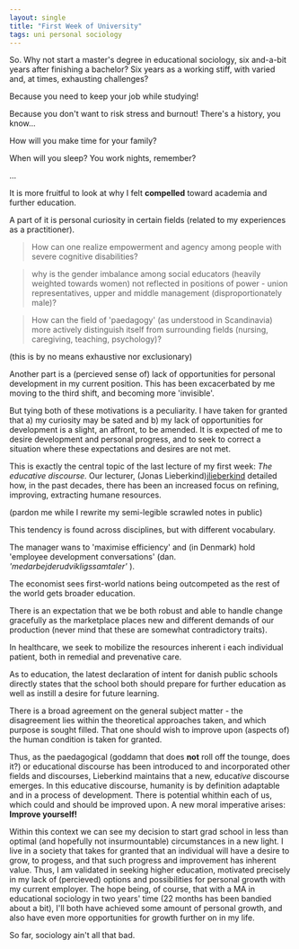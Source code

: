 ```yaml
---
layout: single
title: "First Week of University"
tags: uni personal sociology
---
```


So. Why not start a master's degree in educational sociology, six and-a-bit years
after finishing a bachelor? Six years as a working stiff, with varied and, at times,
exhausting challenges? 

Because you need to keep your job while studying!

Because you don't want to risk stress and burnout! There's a history, you know...

How will you make time for your family?

When will you sleep? You work nights, remember?

...

It is more fruitful to look at why I felt **compelled** toward academia
and further education. 

A part of it is personal curiosity in certain fields (related
to my experiences as a practitioner).

> How can one realize empowerment and agency among people with severe cognitive disabilities?

> why is the gender imbalance among social educators (heavily weighted towards women)
> not reflected in positions of power - union representatives, upper and middle management
> (disproportionately male)?

> How can the field of 'paedagogy' (as understood in Scandinavia) more actively
> distinguish itself from surrounding fields (nursing, caregiving, teaching, psychology)?

(this is by no means exhaustive nor exclusionary)

Another part is a (percieved sense of) lack of opportunities for personal development in
my current position. This has been excacerbated by me moving to the third shift, and becoming more 
'invisible'.

But tying both of these motivations is a peculiarity. I have taken for granted that a) my
curiosity may be sated and b) my lack of opportunities for development is a slight, an affront,
to be amended. It is expected of me to desire development and personal progress, and to seek
to correct a situation where these expectations and desires are not met.

This is exactly the central topic of the last lecture of my first week: *The educative discourse.*
Our lecturer, (Jonas Lieberkind)[jlieberkind] detailed how, in the past decades,
there has been an increased focus on refining, improving, extracting humane resources.

(pardon me while I rewrite my semi-legible scrawled notes in public)

This tendency is found across disciplines, but with different vocabulary.

The manager wans to 'maximise efficiency' and (in Denmark) hold 'employee development conversations'
(dan. *'medarbejderudvikligssamtaler'* ).

The economist sees first-world nations being outcompeted as the rest of the world gets
broader education.

There is an expectation that we be both robust and able to handle change gracefully as the
marketplace places new and different demands of our production (never mind that these are somewhat
contradictory traits).

In healthcare, we seek to mobilize the resources inherent i each individual patient, both in
remedial and prevenative care.

As to education, the latest declaration of intent for danish public schools directly states
that the school both should prepare for further education as well as instill a desire for future learning.

There is a broad agreement on the general subject matter - the disagreement lies within
the theoretical approaches taken, and which purpose is sought filled. That one should wish to improve upon
(aspects of) the human condition is taken for granted.

Thus, as the paedagogical (goddamn that does **not** roll off the tounge, does it?) or educational discourse has been introduced to and incorporated other fields and discourses, Lieberkind maintains that a new,
educa*tive* discourse emerges. In this educative discourse, humanity is by definition adaptable and in a process
of development. There is potential whithin each of us, which could and should be improved upon. A new
moral imperative arises: **Improve yourself!**

Within this context we can see my decision to start grad school in less than optimal (and hopefully not
insurmountable) circumstances in a new light. I live in a society that takes for granted that an individual
will have a desire to grow, to progess, and that such progress and improvement has inherent value. Thus, I am
validated in seeking higher education, motivated precisely in my lack of (percieved) options and possibilities
for personal growth with my current employer. The hope being, of course, that with a MA in educational sociology
in two years' time (22 months has been bandied about a bit), I'll both have achieved some amount of personal
growth, and also have even more opportunities for growth further on in my life.

So far, sociology ain't all that bad. 

[jlieberkind]: http://edu.au.dk/forskning/forskningsenheder/kult/forskere/jonas-lieberkind/